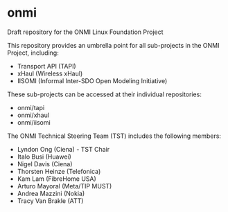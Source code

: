# onmi
Draft repository for the ONMI Linux Foundation Project

This repository provides an umbrella point for all sub-projects in the ONMI Project, including:
- Transport API (TAPI)
- xHaul (Wireless xHaul)
- IISOMI (Informal Inter-SDO Open Modeling Initiative)

These sub-projects can be accessed at their individual repositories:
- onmi/tapi
- onmi/xhaul
- onmi/iisomi

The ONMI Technical Steering Team (TST) includes the following members:
- Lyndon Ong (Ciena) - TST Chair
- Italo Busi (Huawei)
- Nigel Davis (Ciena)
- Thorsten Heinze (Telefonica)
- Kam Lam (FibreHome USA)
- Arturo Mayoral (Meta/TIP MUST)
- Andrea Mazzini (Nokia)
- Tracy Van Brakle (ATT)
